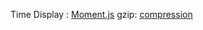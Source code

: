 
Time Display : [Moment.js](http://momentjs.com)
gzip: [compression](https://www.npmjs.org/package/compression)
